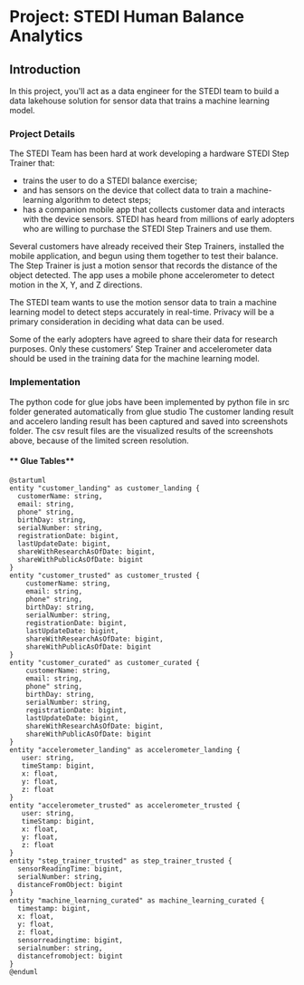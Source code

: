 # Project: STEDI Human Balance Analytics

## Introduction

In this project, you'll act as a data engineer for the STEDI team to build a data lakehouse solution for sensor data that trains a machine learning model.

### Project Details

The STEDI Team has been hard at work developing a hardware STEDI Step Trainer that:

- trains the user to do a STEDI balance exercise;
- and has sensors on the device that collect data to train a machine-learning algorithm to detect steps;
- has a companion mobile app that collects customer data and interacts with the device sensors.
STEDI has heard from millions of early adopters who are willing to purchase the STEDI Step Trainers and use them.

Several customers have already received their Step Trainers, installed the mobile application, and begun using them together to test their balance. The Step Trainer is just a motion sensor that records the distance of the object detected. The app uses a mobile phone accelerometer to detect motion in the X, Y, and Z directions.

The STEDI team wants to use the motion sensor data to train a machine learning model to detect steps accurately in real-time. Privacy will be a primary consideration in deciding what data can be used.

Some of the early adopters have agreed to share their data for research purposes. Only these customers’ Step Trainer and accelerometer data should be used in the training data for the machine learning model.

### Implementation

The python code for glue jobs have been implemented by python file in src folder generated automatically from glue studio
The customer landing result and accelero landing result has been captured and saved into screenshots folder.
The csv result files are the visualized results of the screenshots above, because of the limited screen resolution.

#### ** Glue Tables**
``` plantuml
@startuml
entity "customer_landing" as customer_landing {
  customerName: string,
  email: string,
  phone" string,
  birthDay: string,
  serialNumber: string,
  registrationDate: bigint,
  lastUpdateDate: bigint,
  shareWithResearchAsOfDate: bigint,
  shareWithPublicAsOfDate: bigint
}
entity "customer_trusted" as customer_trusted {
    customerName: string,
    email: string,
    phone" string,
    birthDay: string,
    serialNumber: string,
    registrationDate: bigint,
    lastUpdateDate: bigint,
    shareWithResearchAsOfDate: bigint,
    shareWithPublicAsOfDate: bigint
}
entity "customer_curated" as customer_curated {
    customerName: string,
    email: string,
    phone" string,
    birthDay: string,
    serialNumber: string,
    registrationDate: bigint,
    lastUpdateDate: bigint,
    shareWithResearchAsOfDate: bigint,
    shareWithPublicAsOfDate: bigint
}
entity "accelerometer_landing" as accelerometer_landing {
   user: string,
   timeStamp: bigint,
   x: float,
   y: float,
   z: float
}
entity "accelerometer_trusted" as accelerometer_trusted {
   user: string,
   timeStamp: bigint,
   x: float,
   y: float,
   z: float
}
entity "step_trainer_trusted" as step_trainer_trusted {
  sensorReadingTime: bigint,
  serialNumber: string,
  distanceFromObject: bigint
}
entity "machine_learning_curated" as machine_learning_curated {
  timestamp: bigint,
  x: float,
  y: float,
  z: float,
  sensorreadingtime: bigint,
  serialnumber: string,
  distancefromobject: bigint
}
@enduml
```

